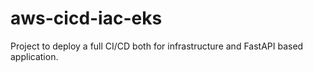 # aws-cicd-iac-eks
Project to deploy a full CI/CD both for infrastructure and FastAPI based application. 
